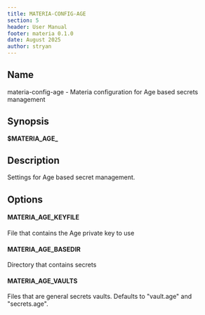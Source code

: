 ```yaml
---
title: MATERIA-CONFIG-AGE
section: 5
header: User Manual
footer: materia 0.1.0
date: August 2025
author: stryan
---
```


## Name
materia-config-age - Materia configuration for Age based secrets management

## Synopsis

**$MATERIA_AGE_<option-name>**

## Description

Settings for Age based secret management.

## Options

#### **MATERIA_AGE_KEYFILE**

File that contains the Age private key to use

#### **MATERIA_AGE_BASEDIR**

Directory that contains secrets

#### **MATERIA_AGE_VAULTS**

Files that are general secrets vaults. Defaults to "vault.age" and "secrets.age".
